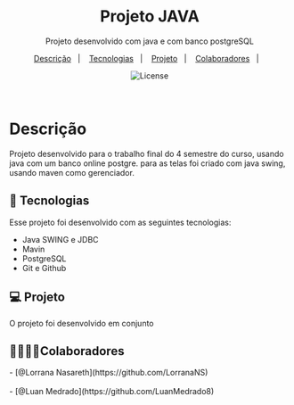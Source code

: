 <h1 align="center"> Projeto JAVA </h1>

<p align="center">Projeto desenvolvido com java e com banco postgreSQL<br/>
</p>

<p align="center">
  <a href="#descrição">Descrição</a>&nbsp;&nbsp;&nbsp;|&nbsp;&nbsp;&nbsp;
  <a href="#-tecnologias">Tecnologias</a>&nbsp;&nbsp;&nbsp;|&nbsp;&nbsp;&nbsp;
  <a href="#-projeto">Projeto</a>&nbsp;&nbsp;&nbsp;|&nbsp;&nbsp;&nbsp;
  <a href="#colaboradores">Colaboradores</a>&nbsp;&nbsp;&nbsp;|&nbsp;&nbsp;&nbsp;
</p>

<p align="center">
  <img alt="License" src="https://img.shields.io/static/v1?label=license&message=MIT&color=49AA26&labelColor=000000">
</p>

<br>


# Descrição

Projeto desenvolvido para o trabalho final do 4 semestre do curso, usando java com um banco online postgre. para as telas foi criado com java swing, usando maven como gerenciador.


## 🚀 Tecnologias

Esse projeto foi desenvolvido com as seguintes tecnologias:

- Java SWING e JDBC
- Mavin
- PostgreSQL
- Git e Github

## 💻 Projeto

<p> 
  O projeto foi desenvolvido em conjunto 
  </p>

## 🫱🏽‍🫲🏾Colaboradores
  <p>
    <span>
     -  [@Lorrana Nasareth](https://github.com/LorranaNS)
     <br>
      <br>
    </span>
   <span>
     -  [@Luan Medrado](https://github.com/LuanMedrado8)
     <br>
   </span>
  </p>
